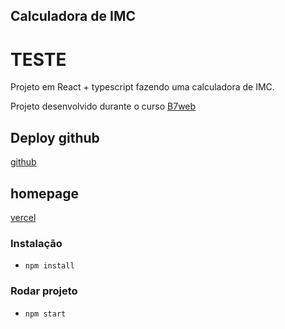 ## Calculadora de IMC
# TESTE
Projeto em React + typescript
fazendo uma calculadora de IMC.

Projeto desenvolvido durante o curso [B7web](https://b7web.com.br)

## Deploy github
[github](https://github.com/carlosaw/ReactJS-IMC)

## homepage
[vercel](https://react-js-imc.vercel.app/)

### Instalação
- `npm install`

### Rodar projeto
- `npm start`
